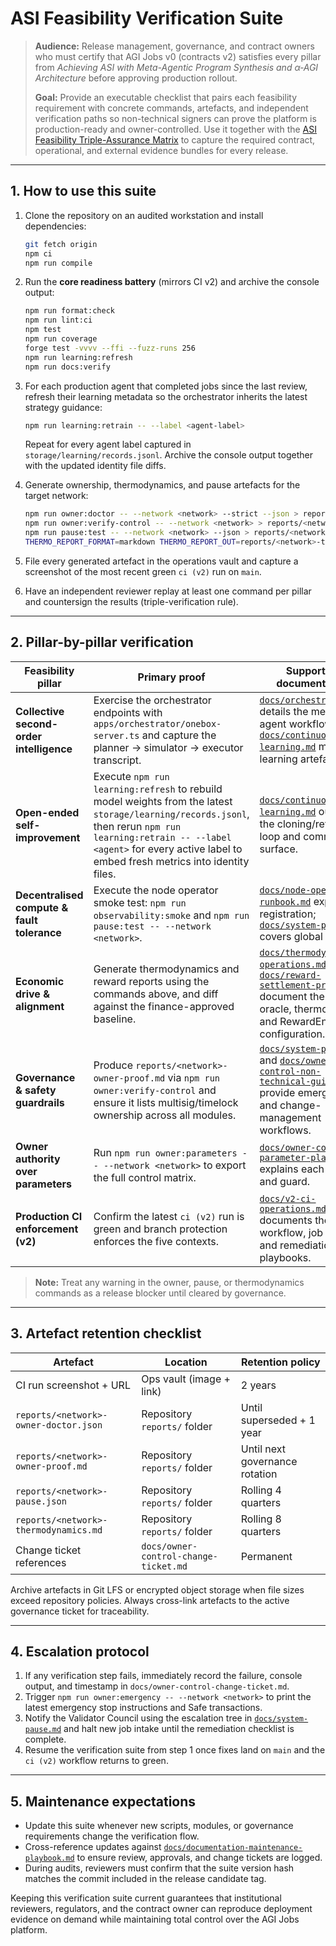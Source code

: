 # ASI Feasibility Verification Suite

> **Audience:** Release management, governance, and contract owners who must certify that AGI Jobs v0 (contracts v2) satisfies every pillar from *Achieving ASI with Meta-Agentic Program Synthesis and α‑AGI Architecture* before approving production rollout.
>
> **Goal:** Provide an executable checklist that pairs each feasibility requirement with concrete commands, artefacts, and independent verification paths so non-technical signers can prove the platform is production-ready and owner-controlled. Use it together with the [ASI Feasibility Triple-Assurance Matrix](asi-feasibility-triple-assurance-matrix.md) to capture the required contract, operational, and external evidence bundles for every release.

---

## 1. How to use this suite

1. Clone the repository on an audited workstation and install dependencies:
   ```bash
   git fetch origin
   npm ci
   npm run compile
   ```
2. Run the **core readiness battery** (mirrors CI v2) and archive the console output:
   ```bash
   npm run format:check
   npm run lint:ci
   npm test
   npm run coverage
   forge test -vvvv --ffi --fuzz-runs 256
   npm run learning:refresh
   npm run docs:verify
   ```
3. For each production agent that completed jobs since the last review, refresh their
   learning metadata so the orchestrator inherits the latest strategy guidance:
   ```bash
   npm run learning:retrain -- --label <agent-label>
   ```
   Repeat for every agent label captured in `storage/learning/records.jsonl`. Archive the
   console output together with the updated identity file diffs.

4. Generate ownership, thermodynamics, and pause artefacts for the target network:
   ```bash
   npm run owner:doctor -- --network <network> --strict --json > reports/<network>-owner-doctor.json
   npm run owner:verify-control -- --network <network> > reports/<network>-owner-proof.md
   npm run pause:test -- --network <network> --json > reports/<network>-pause.json
   THERMO_REPORT_FORMAT=markdown THERMO_REPORT_OUT=reports/<network>-thermodynamics.md npm run thermodynamics:report -- --network <network>
   ```
5. File every generated artefact in the operations vault and capture a screenshot of the most recent green `ci (v2)` run on `main`.
6. Have an independent reviewer replay at least one command per pillar and countersign the results (triple-verification rule).

---

## 2. Pillar-by-pillar verification

| Feasibility pillar | Primary proof | Supporting documentation | Independent verification |
| --- | --- | --- | --- |
| **Collective second-order intelligence** | Exercise the orchestrator endpoints with `apps/orchestrator/onebox-server.ts` and capture the planner → simulator → executor transcript. | [`docs/orchestration.md`](orchestration.md) details the meta-agent workflow; [`docs/continuous-learning.md`](continuous-learning.md) maps the learning artefacts. | Inspect the generated `records.jsonl` and verify agents/validators in the transcript own ENS identities via `IdentityRegistry`. |
| **Open-ended self-improvement** | Execute `npm run learning:refresh` to rebuild model weights from the latest `storage/learning/records.jsonl`, then rerun `npm run learning:retrain -- --label <agent>` for every active label to embed fresh metrics into identity files. | [`docs/continuous-learning.md`](continuous-learning.md) outlines the cloning/retraining loop and command surface. | Diff `storage/models/registry.json` and the affected `config/agents/*.json` files, attach the changes to the audit ticket, and have an independent operator replay one agent refresh. |
| **Decentralised compute & fault tolerance** | Execute the node operator smoke test: `npm run observability:smoke` and `npm run pause:test -- --network <network>`. | [`docs/node-operator-runbook.md`](node-operator-runbook.md) explains registration; [`docs/system-pause.md`](system-pause.md) covers global halts. | On-chain, confirm `SystemPause` owns every module and pauser keys match `owner:doctor` output. |
| **Economic drive & alignment** | Generate thermodynamics and reward reports using the commands above, and diff against the finance-approved baseline. | [`docs/thermodynamics-operations.md`](thermodynamics-operations.md) and [`docs/reward-settlement-process.md`](reward-settlement-process.md) document the energy oracle, thermostat, and RewardEngineMB configuration. | Verify the resulting report matches `config/thermodynamics.json` and that `RewardEngineMB` setters remain restricted to the owner via `owner:verify-control`. |
| **Governance & safety guardrails** | Produce `reports/<network>-owner-proof.md` via `npm run owner:verify-control` and ensure it lists multisig/timelock ownership across all modules. | [`docs/system-pause.md`](system-pause.md) and [`docs/owner-control-non-technical-guide.md`](owner-control-non-technical-guide.md) provide emergency and change-management workflows. | Cross-check timelock delay, pauser assignments, and governance Safe signers against the change ticket referenced in `docs/owner-control-change-ticket.md`. |
| **Owner authority over parameters** | Run `npm run owner:parameters -- --network <network>` to export the full control matrix. | [`docs/owner-control-parameter-playbook.md`](owner-control-parameter-playbook.md) explains each setter and guard. | Replay a sample parameter change in dry-run mode (`npm run owner:plan -- --network <network> --dry-run`) and verify Safe bundles capture every call. |
| **Production CI enforcement (v2)** | Confirm the latest `ci (v2)` run is green and branch protection enforces the five contexts. | [`docs/v2-ci-operations.md`](v2-ci-operations.md) documents the workflow, job names, and remediation playbooks. | Run `gh api repos/:owner/:repo/branches/main/protection --jq '{required_status_checks: .required_status_checks.contexts}'` and attach the JSON proof. |

> **Note:** Treat any warning in the owner, pause, or thermodynamics commands as a release blocker until cleared by governance.

---

## 3. Artefact retention checklist

| Artefact | Location | Retention policy |
| --- | --- | --- |
| CI run screenshot + URL | Ops vault (image + link) | 2 years |
| `reports/<network>-owner-doctor.json` | Repository `reports/` folder | Until superseded + 1 year |
| `reports/<network>-owner-proof.md` | Repository `reports/` folder | Until next governance rotation |
| `reports/<network>-pause.json` | Repository `reports/` folder | Rolling 4 quarters |
| `reports/<network>-thermodynamics.md` | Repository `reports/` folder | Rolling 8 quarters |
| Change ticket references | `docs/owner-control-change-ticket.md` | Permanent |

Archive artefacts in Git LFS or encrypted object storage when file sizes exceed repository policies. Always cross-link artefacts to the active governance ticket for traceability.

---

## 4. Escalation protocol

1. If any verification step fails, immediately record the failure, console output, and timestamp in `docs/owner-control-change-ticket.md`.
2. Trigger `npm run owner:emergency -- --network <network>` to print the latest emergency stop instructions and Safe transactions.
3. Notify the Validator Council using the escalation tree in [`docs/system-pause.md`](system-pause.md) and halt new job intake until the remediation checklist is complete.
4. Resume the verification suite from step 1 once fixes land on `main` and the `ci (v2)` workflow returns to green.

---

## 5. Maintenance expectations

- Update this suite whenever new scripts, modules, or governance requirements change the verification flow.
- Cross-reference updates against [`docs/documentation-maintenance-playbook.md`](documentation-maintenance-playbook.md) to ensure review, approvals, and change tickets are logged.
- During audits, reviewers must confirm that the suite version hash matches the commit included in the release candidate tag.

Keeping this verification suite current guarantees that institutional reviewers, regulators, and the contract owner can reproduce deployment evidence on demand while maintaining total control over the AGI Jobs platform.
